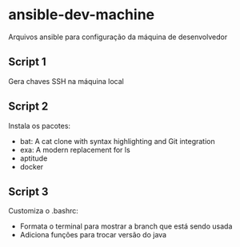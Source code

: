 # ansible-dev-machine
Arquivos ansible para configuração da máquina de desenvolvedor

## Script 1
Gera chaves SSH na máquina local

## Script 2
Instala os pacotes:
- bat: A cat clone with syntax highlighting and Git integration
- exa: A modern replacement for ls
- aptitude
- docker

## Script 3
Customiza o .bashrc:
- Formata o terminal para mostrar a branch que está sendo usada
- Adiciona funções para trocar versão do java